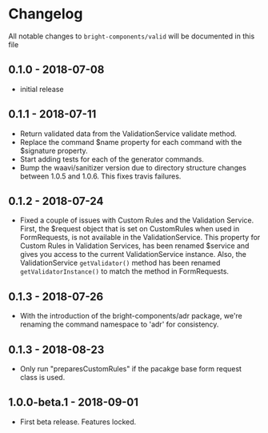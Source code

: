 # Changelog

All notable changes to `bright-components/valid` will be documented in this file

## 0.1.0 - 2018-07-08

- initial release

## 0.1.1 - 2018-07-11

- Return validated data from the ValidationService validate method.
- Replace the command $name property for each command with the $signature property.
- Start adding tests for each of the generator commands.
- Bump the waavi/sanitizer version due to directory structure changes between 1.0.5 and 1.0.6. This fixes travis failures.

## 0.1.2 - 2018-07-24

- Fixed a couple of issues with Custom Rules and the Validation Service. First, the $request object that is set on CustomRules when used in FormRequests, is not available in the ValidationService. This property for Custom Rules in Validation Services, has been renamed $service and gives you access to the current ValidationService instance. Also, the ValidationService ```getValidator()``` method has been renamed ```getValidatorInstance()``` to match the method in FormRequests.

## 0.1.3 - 2018-07-26

- With the introduction of the bright-components/adr package, we're renaming the command namespace to 'adr' for consistency.

## 0.1.3 - 2018-08-23

- Only run "preparesCustomRules" if the pacakge base form request class is used.

## 1.0.0-beta.1 - 2018-09-01

- First beta release. Features locked.